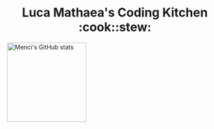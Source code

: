 

<h1 align="center"><b>Luca Mathaea's Coding Kitchen :cook::stew: </b></h3>


<img src="https://github-readme-stats-one-bice.vercel.app/api?username=LuvbCa&theme=dark&show_icons=true&include_all_commits=true&role=OWNER,ORGANIZATION_MEMBER" alt="Menci's GitHub stats" height="185px" /> 
